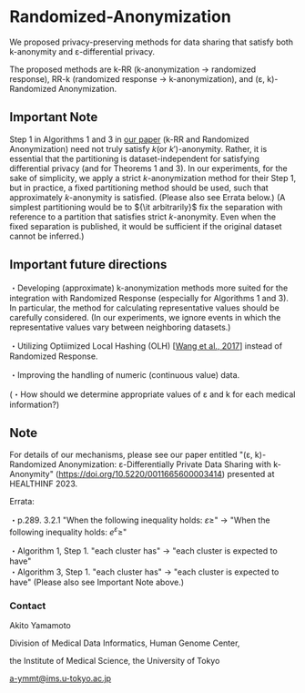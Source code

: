 # Randomized-Anonymization

We proposed privacy-preserving methods for data sharing that satisfy both k-anonymity and ε-differential privacy.

The proposed methods are
k-RR (k-anonymization → randomized response), RR-k (randomized response → k-anonymization), and (ε, k)-Randomized Anonymization.

## Important Note

Step 1 in Algorithms 1 and 3 in [our paper](https://doi.org/10.5220/0011665600003414) (k-RR and Randomized Anonymization) need not truly satisfy $k$(or $k'$)-anonymity. Rather, it is essential that the partitioning is dataset-independent for satisfying differential privacy (and for Theorems 1 and 3). In our experiments, for the sake of simplicity, we apply a strict $k$-anonymization method for their Step 1, but in practice, a fixed partitioning method should be used, such that approximately $k$-anonymity is satisfied. (Please also see Errata below.) (A simplest partitioning would be to ${\it arbitrarily}$ fix the separation with reference to a partition that satisfies strict $k$-anonymity. Even when the fixed separation is published, it would be sufficient if the original dataset cannot be inferred.)

## Important future directions

・Developing (approximate) k-anonymization methods more suited for the integration with Randomized Response (especially for Algorithms 1 and 3). In particular, the method for calculating representative values should be carefully considered. (In our experiments, we ignore events in which the representative values vary between neighboring datasets.)

・Utilizing Optiimized Local Hashing (OLH) [[Wang et al., 2017](https://www.usenix.org/system/files/conference/usenixsecurity17/sec17-wang-tianhao.pdf)] instead of Randomized Response.

・Improving the handling of numeric (continuous value) data.

(・How should we determine appropriate values of ε and k for each medical information?)

## Note

For details of our mechanisms, please see our paper entitled "(ε, k)-Randomized Anonymization: ε-Differentially Private Data Sharing with k-Anonymity" (https://doi.org/10.5220/0011665600003414) presented at HEALTHINF 2023.

Errata:

・p.289. 3.2.1
  "When the following inequality holds: $ε ≥$" → "When the following inequality holds: $e^ε ≥$"  

・Algorithm 1, Step 1. "each cluster has" → "each cluster is expected to have"  
・Algorithm 3, Step 1. "each cluster has" → "each cluster is expected to have"   (Please also see Important Note above.)

### Contact
Akito Yamamoto

Division of Medical Data Informatics, Human Genome Center,

the Institute of Medical Science, the University of Tokyo

a-ymmt@ims.u-tokyo.ac.jp
